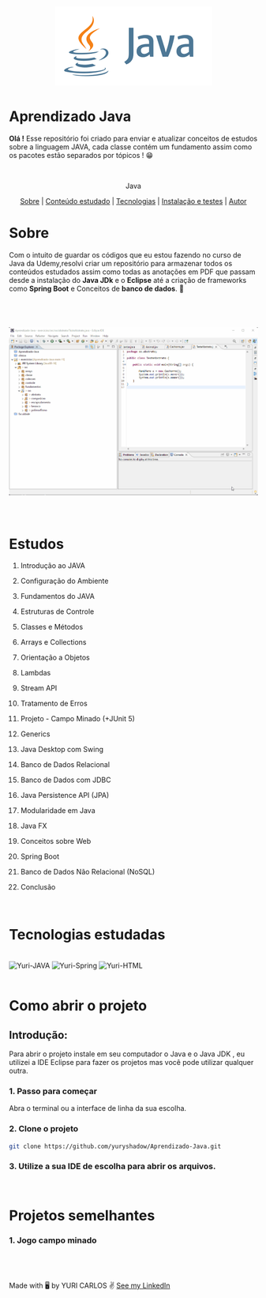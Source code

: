  <h1 align="center">
    <img alt="Readme" title ="Readme" src="./java-logo.png">
</h1>

 # Aprendizado Java

 **Olá !** Esse repositório foi criado para enviar e atualizar conceitos de estudos sobre a linguagem JAVA, cada classe contém um fundamento assim como os pacotes estão separados por tópicos ! 😁

<br>

<p align="center"> Java </p>

<p align="center">
 <a href="# Sobre">Sobre</a>
 |
 <a href="#Conteúdo">Conteúdo estudado</a>
 |
 <a href="#Tecnologias estudadas">Tecnologias</a>
 |
 <a href="# Como abrir o projeto">Instalação e testes</a>
 |
 <a href="# Projetos semelhantes">Autor</a>
</p>

# Sobre 

Com o intuito de guardar os códigos que eu estou fazendo no curso de Java da Udemy,resolvi criar um repositório para armazenar todos os conteúdos estudados assim como todas as anotações em PDF que passam desde a instalação do **Java JDk** e o **Eclipse** até a criação de frameworks como **Spring Boot** e Conceitos de **banco de dados**. 🌟

<br>
<h1 align="center">
    <img alt="Readme" title ="Readme" src="./readme-gif2.gif">
</h1>

<br>

# Estudos

1. Introdução ao JAVA

2. Configuração do Ambiente
3. Fundamentos do JAVA
4. Estruturas de Controle
5. Classes e Métodos
6. Arrays e Collections
7. Orientação a Objetos
8. Lambdas
9. Stream API
10. Tratamento de Erros
11. Projeto - Campo Minado (+JUnit 5)
12. Generics
13. Java Desktop com Swing
14. Banco de Dados Relacional
15. Banco de Dados com JDBC
16. Java Persistence API (JPA)
17. Modularidade em Java
18. Java FX
19. Conceitos sobre Web
20. Spring Boot
21. Banco de Dados Não Relacional (NoSQL)
22. Conclusão

<br>


# Tecnologias estudadas

<div style="display: inline_block"><br>
  <img align="center" alt="Yuri-JAVA" src="https://img.shields.io/badge/Java-ED8B00?style=for-the-badge&logo=java&logoColor=white">
  <img align="center" alt="Yuri-Spring" src="https://img.shields.io/badge/Spring-6DB33F?style=for-the-badge&logo=spring&logoColor=white">
  <img align="center" alt="Yuri-HTML" src="https://img.shields.io/badge/MySQL-00000F?style=for-the-badge&logo=mysql&logoColor=white">
  </div>

<br>

# Como abrir o projeto

## Introdução:
Para abrir o projeto instale em seu computador o <a src="https://www.java.com/pt-BR/download/ie_manual.jsp?locale=pt_BR"> Java </a> e o <a src="https://www.oracle.com/java/technologies/downloads/"> Java JDK </a>, eu utilizei a IDE <a src="https://www.eclipse.org/downloads/"> Eclipse </a> para fazer os projetos mas você pode utilizar qualquer outra.

### 1. Passo para começar

Abra o terminal ou a interface de linha da sua escolha.

### 2. Clone o projeto

~~~bash 
git clone https://github.com/yuryshadow/Aprendizado-Java.git 
~~~

### 3. Utilize a sua IDE de escolha para abrir os arquivos.

<br>

# Projetos semelhantes

### 1. Jogo campo minado
<br>

#

Made with 🖥️ by YURI CARLOS ✌️ <a href="https://www.linkedin.com/in/yurisouza/">See my LinkedIn </a>



